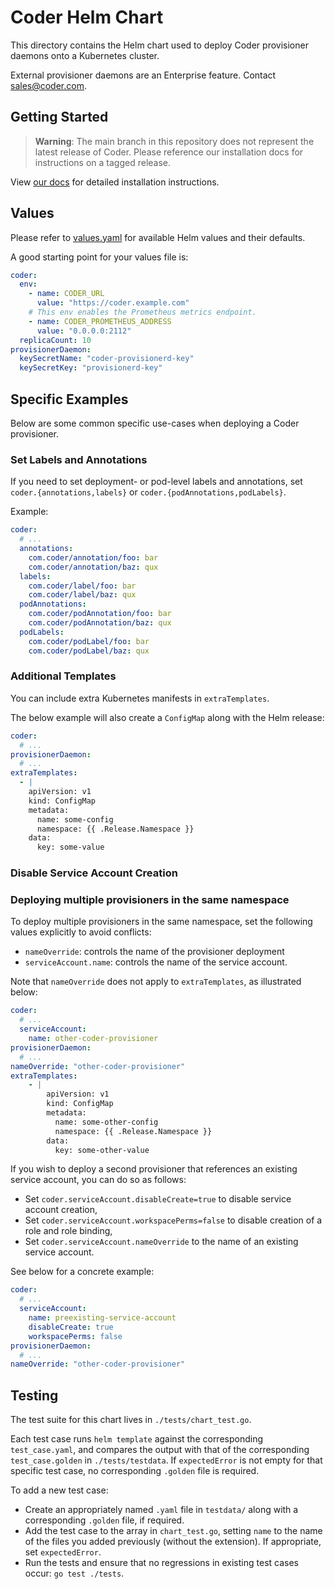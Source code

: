# Coder Helm Chart

This directory contains the Helm chart used to deploy Coder provisioner daemons onto a Kubernetes
cluster.

External provisioner daemons are an Enterprise feature. Contact sales@coder.com.

## Getting Started

> **Warning**: The main branch in this repository does not represent the
> latest release of Coder. Please reference our installation docs for
> instructions on a tagged release.

View
[our docs](https://coder.com/docs/admin/provisioners)
for detailed installation instructions.

## Values

Please refer to [values.yaml](values.yaml) for available Helm values and their
defaults.

A good starting point for your values file is:

```yaml
coder:
  env:
    - name: CODER_URL
      value: "https://coder.example.com"
    # This env enables the Prometheus metrics endpoint.
    - name: CODER_PROMETHEUS_ADDRESS
      value: "0.0.0.0:2112"
  replicaCount: 10
provisionerDaemon:
  keySecretName: "coder-provisionerd-key"
  keySecretKey: "provisionerd-key"
```

## Specific Examples

Below are some common specific use-cases when deploying a Coder provisioner.

### Set Labels and Annotations

If you need to set deployment- or pod-level labels and annotations, set `coder.{annotations,labels}` or `coder.{podAnnotations,podLabels}`.

Example:

```yaml
coder:
  # ...
  annotations:
    com.coder/annotation/foo: bar
    com.coder/annotation/baz: qux
  labels:
    com.coder/label/foo: bar
    com.coder/label/baz: qux
  podAnnotations:
    com.coder/podAnnotation/foo: bar
    com.coder/podAnnotation/baz: qux
  podLabels:
    com.coder/podLabel/foo: bar
    com.coder/podLabel/baz: qux
```

### Additional Templates

You can include extra Kubernetes manifests in `extraTemplates`.

The below example will also create a `ConfigMap` along with the Helm release:

```yaml
coder:
  # ...
provisionerDaemon:
  # ...
extraTemplates:
  - |
    apiVersion: v1
    kind: ConfigMap
    metadata:
      name: some-config
      namespace: {{ .Release.Namespace }}
    data:
      key: some-value
```

### Disable Service Account Creation

### Deploying multiple provisioners in the same namespace

To deploy multiple provisioners in the same namespace, set the following values explicitly to avoid conflicts:

- `nameOverride`: controls the name of the provisioner deployment
- `serviceAccount.name`: controls the name of the service account.

Note that `nameOverride` does not apply to `extraTemplates`, as illustrated below:

```yaml
coder:
  # ...
  serviceAccount:
    name: other-coder-provisioner
provisionerDaemon:
  # ...
nameOverride: "other-coder-provisioner"
extraTemplates:
	- |
		apiVersion: v1
		kind: ConfigMap
		metadata:
		  name: some-other-config
		  namespace: {{ .Release.Namespace }}
		data:
		  key: some-other-value
```

If you wish to deploy a second provisioner that references an existing service account, you can do so as follows:

- Set `coder.serviceAccount.disableCreate=true` to disable service account creation,
- Set `coder.serviceAccount.workspacePerms=false` to disable creation of a role and role binding,
- Set `coder.serviceAccount.nameOverride` to the name of an existing service account.

See below for a concrete example:

```yaml
coder:
  # ...
  serviceAccount:
    name: preexisting-service-account
    disableCreate: true
    workspacePerms: false
provisionerDaemon:
  # ...
nameOverride: "other-coder-provisioner"
```

## Testing

The test suite for this chart lives in `./tests/chart_test.go`.

Each test case runs `helm template` against the corresponding `test_case.yaml`, and compares the output with that of the corresponding `test_case.golden` in `./tests/testdata`.
If `expectedError` is not empty for that specific test case, no corresponding `.golden` file is required.

To add a new test case:

- Create an appropriately named `.yaml` file in `testdata/` along with a corresponding `.golden` file, if required.
- Add the test case to the array in `chart_test.go`, setting `name` to the name of the files you added previously (without the extension). If appropriate, set `expectedError`.
- Run the tests and ensure that no regressions in existing test cases occur: `go test ./tests`.
